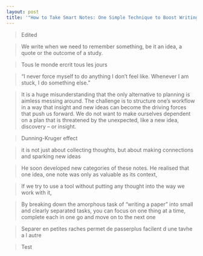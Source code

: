 ```yaml
---
layout: post
title: '"How to Take Smart Notes: One Simple Technique to Boost Writing, Learning and Thinking – for Students, Academics and Nonfiction Book Writers", by Sönke Ahrens'
---
```


>Edited

>We write when we need to remember something, be it an idea, a quote or the outcome of a study.

>Tous le monde ercrit tous les jours

>“I never force myself to do anything I don’t feel like. Whenever I am stuck, I do something else.”

>It is a huge misunderstanding that the only alternative to planning is aimless messing around. The challenge is to structure one’s workflow in a way that insight and new ideas can become the driving forces that push us forward. We do not want to make ourselves dependent on a plan that is threatened by the unexpected, like a new idea, discovery – or insight.

>Dunning-Kruger effect

>it is not just about collecting thoughts, but about making connections and sparking new ideas

>He soon developed new categories of these notes. He realised that one idea, one note was only as valuable as its context,

>If we try to use a tool without putting any thought into the way we work with it,

>By breaking down the amorphous task of “writing a paper” into small and clearly separated tasks, you can focus on one thing at a time, complete each in one go and move on to the next one

>Separer en petites raches permet de passerplus facilent d une tavhe a l autre

>Test

